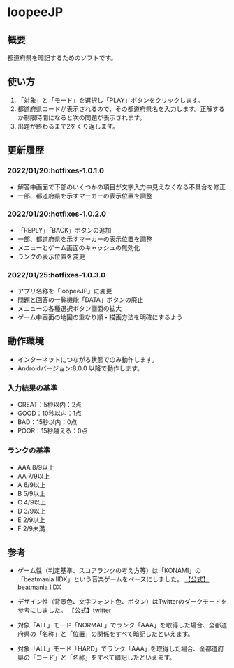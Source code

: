 # loopeeJP

## 概要
都道府県を暗記するためのソフトです。

## 使い方
1. 「対象」と「モード」を選択し「PLAY」ボタンをクリックします。
2. 都道府県コードが表示されるので、その都道府県名を入力します。正解するか制限時間になると次の問題が表示されます。
3. 出題が終わるまで2をくり返します。

## 更新履歴
### 2022/01/20:hotfixes-1.0.1.0
* 解答中画面で下部のいくつかの項目が文字入力中見えなくなる不具合を修正
* 一部、都道府県を示すマーカーの表示位置を調整

### 2022/01/20:hotfixes-1.0.2.0
* 「REPLY」「BACK」ボタンの追加
* 一部、都道府県を示すマーカーの表示位置を調整
* メニューとゲーム画面のキャッシュの無効化
* ランクの表示位置を変更

### 2022/01/25:hotfixes-1.0.3.0
* アプリ名称を「loopeeJP」に変更
* 問題と回答の一覧機能「DATA」ボタンの廃止
* メニューの各種選択ボタン画面の拡大
* ゲーム中画面の地図の重なり順・描画方法を明確にするよう

## 動作環境
* インターネットにつながる状態でのみ動作します。
* Androidバージョン:8.0.0 以降で動作します。

### 入力結果の基準
* GREAT：5秒以内：2点
* GOOD：10秒以内：1点
* BAD：15秒以内：0点
* POOR：15秒越える：0点

### ランクの基準
* AAA  8/9以上
* AA 7/9以上
* A 6/9以上
* B 5/9以上
* C 4/9以上
* D 3/9以上
* E 2/9以上
* F 2/9未満

## 参考
* ゲーム性（判定基準、スコアランクの考え方等）は「KONAMI」の「beatmania IIDX」という音楽ゲームをベースにしました。
[【公式】beatmania IIDX](https://p.eagate.573.jp/game/2dx/29/)

* デザイン性（背景色、文字フォント色、ボタン）はTwitterのダークモードを参考にしました。
[【公式】twitter](https://twitter.com)

* 対象「ALL」モード「NORMAL」でランク「AAA」を取得した場合、全都道府県の「名称」と「位置」の関係をすべて暗記したといえます。
* 対象「ALL」モード「HARD」でランク「AAA」を取得した場合、全都道府県の「コード」と「名称」をすべて暗記したといえます。
